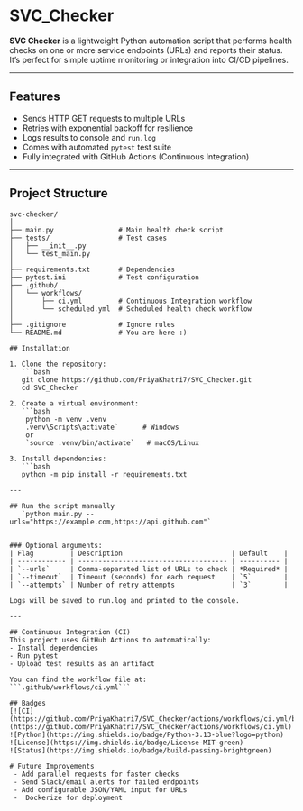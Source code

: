 # SVC_Checker

**SVC Checker** is a lightweight Python automation script that performs health checks on one or more service endpoints (URLs) and reports their status.  
It’s perfect for simple uptime monitoring or integration into CI/CD pipelines.

---

## Features
- Sends HTTP GET requests to multiple URLs  
- Retries with exponential backoff for resilience  
- Logs results to console and `run.log`  
- Comes with automated `pytest` test suite  
- Fully integrated with GitHub Actions (Continuous Integration)

---

## Project Structure
```text
svc-checker/
│
├── main.py                # Main health check script
├── tests/                 # Test cases
│   ├── __init__.py
│   └── test_main.py
│
├── requirements.txt       # Dependencies
├── pytest.ini             # Test configuration
├── .github/
│   └── workflows/
│       ├── ci.yml         # Continuous Integration workflow
│       └── scheduled.yml  # Scheduled health check workflow
│
├── .gitignore             # Ignore rules
└── README.md              # You are here :)

## Installation

1. Clone the repository:
   ```bash
   git clone https://github.com/PriyaKhatri7/SVC_Checker.git
   cd SVC_Checker

2. Create a virtual environment: 
   ```bash
    python -m venv .venv
    .venv\Scripts\activate`      # Windows
    or
    `source .venv/bin/activate`   # macOS/Linux

3. Install dependencies: 
   ```bash
   python -m pip install -r requirements.txt

---

## Run the script manually
   `python main.py --urls="https://example.com,https://api.github.com"`


### Optional arguments: 
| Flag         | Description                           | Default    |
| ------------ | ------------------------------------- | ---------- |
| `--urls`     | Comma-separated list of URLs to check | *Required* |
| `--timeout`  | Timeout (seconds) for each request    | `5`        |
| `--attempts` | Number of retry attempts              | `3`        |

Logs will be saved to run.log and printed to the console.

---

## Continuous Integration (CI)
This project uses GitHub Actions to automatically:
- Install dependencies
- Run pytest
- Upload test results as an artifact

You can find the workflow file at:
```.github/workflows/ci.yml```

## Badges 
[![CI](https://github.com/PriyaKhatri7/SVC_Checker/actions/workflows/ci.yml/badge.svg)](https://github.com/PriyaKhatri7/SVC_Checker/actions/workflows/ci.yml)
![Python](https://img.shields.io/badge/Python-3.13-blue?logo=python)
![License](https://img.shields.io/badge/License-MIT-green)
![Status](https://img.shields.io/badge/build-passing-brightgreen)

# Future Improvements
 - Add parallel requests for faster checks
 - Send Slack/email alerts for failed endpoints
 - Add configurable JSON/YAML input for URLs
 -  Dockerize for deployment

